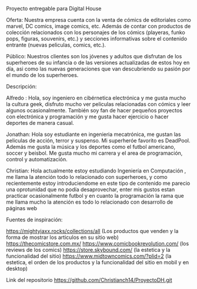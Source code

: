 Proyecto entregable para Digital House

Oferta: Nuestra empresa cuenta con la venta de cómics de editoriales como marvel, DC comics, image comics, etc. Además de contar con productos de colección relacionados con los personajes de los cómics (playeras, funko pops, figuras, souvenirs, etc.) y secciones informativas sobre el contenido entrante (nuevas peliculas, comics, etc.).

Público: Nuestros clientes son los jóvenes y adultos que disfrutan de los superheroes de su infancia o de las versiones actualizadas de estos hoy en día, asi como las nuevas generaciones que van descubriendo su pasión por el mundo de los superheroes.

Descripción:

Alfredo : Hola, soy ingeniero en cibérnetica electrónica y me gusta mucho la cultura geek, disfruto mucho ver peliculas relacionadas con cómics y leer algunos ocasionalmente. También soy fan de hacer pequeños proyectos con electrónica y programación y me gusta hacer ejercicio o hacer deportes de manera casual.

Jonathan: Hola soy estudiante en ingenieria mecatrónica, me gustan las peliculas de acción, terror y suspenso. Mi superheróe favorito es DeadPool. Además me gusta la música y los deportes como el futbol americano, soccer y beisbol. Me gusta mucho mi carrera y el area de programación, control y automatización.

Christian: Hola actualmente estoy estudiando Ingeniería en Computación , me llama la atención todo lo relacionado con superheroes, y como recientemente estoy introduciendome en este tipo de contenido me parecio una oprotunidad que no podía desaprovechar, enter mis gustos estan practicar ocasionalmente futbol y en cuanto la programación la rama que me llama mucho la atención es todo lo relacionado con desarrollo de páginas web

Fuentes de inspiración:

https://mightyjaxx.rocks/collections/all (Los productos que venden y la forma de mostrar los articulos en su sitio web) https://thecomicstore.com.mx/
https://www.comicbookrevolution.com/ (los reviews de los comics) https://store.skybound.com/ (la estetica y la funcionalidad del sitio) https://www.midtowncomics.com/?plid=2 (la estetica, el orden de los productos y la funcionalidad del sitio en mobil y en desktop)

Link del repositorio  https://github.com/Christianch14/ProyectoDH.git